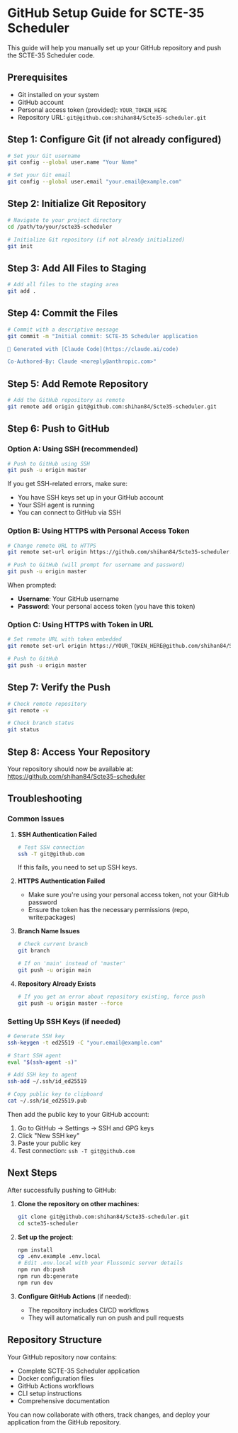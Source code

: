 # GitHub Setup Guide for SCTE-35 Scheduler

This guide will help you manually set up your GitHub repository and push the SCTE-35 Scheduler code.

## Prerequisites

- Git installed on your system
- GitHub account
- Personal access token (provided): `YOUR_TOKEN_HERE`
- Repository URL: `git@github.com:shihan84/Scte35-scheduler.git`

## Step 1: Configure Git (if not already configured)

```bash
# Set your Git username
git config --global user.name "Your Name"

# Set your Git email
git config --global user.email "your.email@example.com"
```

## Step 2: Initialize Git Repository

```bash
# Navigate to your project directory
cd /path/to/your/scte35-scheduler

# Initialize Git repository (if not already initialized)
git init
```

## Step 3: Add All Files to Staging

```bash
# Add all files to the staging area
git add .
```

## Step 4: Commit the Files

```bash
# Commit with a descriptive message
git commit -m "Initial commit: SCTE-35 Scheduler application

🤖 Generated with [Claude Code](https://claude.ai/code)

Co-Authored-By: Claude <noreply@anthropic.com>"
```

## Step 5: Add Remote Repository

```bash
# Add the GitHub repository as remote
git remote add origin git@github.com:shihan84/Scte35-scheduler.git
```

## Step 6: Push to GitHub

### Option A: Using SSH (recommended)

```bash
# Push to GitHub using SSH
git push -u origin master
```

If you get SSH-related errors, make sure:
- You have SSH keys set up in your GitHub account
- Your SSH agent is running
- You can connect to GitHub via SSH

### Option B: Using HTTPS with Personal Access Token

```bash
# Change remote URL to HTTPS
git remote set-url origin https://github.com/shihan84/Scte35-scheduler.git

# Push to GitHub (will prompt for username and password)
git push -u origin master
```

When prompted:
- **Username**: Your GitHub username
- **Password**: Your personal access token (you have this token)

### Option C: Using HTTPS with Token in URL

```bash
# Set remote URL with token embedded
git remote set-url origin https://YOUR_TOKEN_HERE@github.com/shihan84/Scte35-scheduler.git

# Push to GitHub
git push -u origin master
```

## Step 7: Verify the Push

```bash
# Check remote repository
git remote -v

# Check branch status
git status
```

## Step 8: Access Your Repository

Your repository should now be available at:
https://github.com/shihan84/Scte35-scheduler

## Troubleshooting

### Common Issues

1. **SSH Authentication Failed**
   ```bash
   # Test SSH connection
   ssh -T git@github.com
   ```
   If this fails, you need to set up SSH keys.

2. **HTTPS Authentication Failed**
   - Make sure you're using your personal access token, not your GitHub password
   - Ensure the token has the necessary permissions (repo, write:packages)

3. **Branch Name Issues**
   ```bash
   # Check current branch
   git branch
   
   # If on 'main' instead of 'master'
   git push -u origin main
   ```

4. **Repository Already Exists**
   ```bash
   # If you get an error about repository existing, force push
   git push -u origin master --force
   ```

### Setting Up SSH Keys (if needed)

```bash
# Generate SSH key
ssh-keygen -t ed25519 -C "your.email@example.com"

# Start SSH agent
eval "$(ssh-agent -s)"

# Add SSH key to agent
ssh-add ~/.ssh/id_ed25519

# Copy public key to clipboard
cat ~/.ssh/id_ed25519.pub
```

Then add the public key to your GitHub account:
1. Go to GitHub → Settings → SSH and GPG keys
2. Click "New SSH key"
3. Paste your public key
4. Test connection: `ssh -T git@github.com`

## Next Steps

After successfully pushing to GitHub:

1. **Clone the repository on other machines**:
   ```bash
   git clone git@github.com:shihan84/Scte35-scheduler.git
   cd scte35-scheduler
   ```

2. **Set up the project**:
   ```bash
   npm install
   cp .env.example .env.local
   # Edit .env.local with your Flussonic server details
   npm run db:push
   npm run db:generate
   npm run dev
   ```

3. **Configure GitHub Actions** (if needed):
   - The repository includes CI/CD workflows
   - They will automatically run on push and pull requests

## Repository Structure

Your GitHub repository now contains:
- Complete SCTE-35 Scheduler application
- Docker configuration files
- GitHub Actions workflows
- CLI setup instructions
- Comprehensive documentation

You can now collaborate with others, track changes, and deploy your application from the GitHub repository.